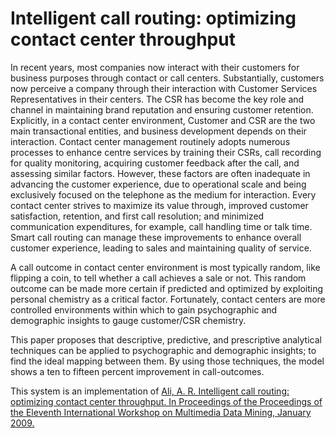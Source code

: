 # Intelligent call routing: optimizing contact center throughput

In recent years, most companies now interact with their customers for business purposes through contact or call centers. Substantially, customers now perceive a company through their interaction with Customer Services Representatives in their centers. The CSR has become the key role and channel in maintaining brand reputation and ensuring customer retention. Explicitly, in a contact center environment, Customer and CSR are the two main transactional entities, and business development depends on their interaction. Contact center management routinely adopts numerous processes to enhance centre services by training their CSRs, call recording for quality monitoring, acquiring customer feedback after the call, and assessing similar factors. However, these factors are often inadequate in advancing the customer experience, due to operational scale and being exclusively focused on the telephone as the medium for interaction. Every contact center strives to maximize its value through, improved customer satisfaction, retention, and first call resolution; and minimized communication expenditures, for example, call handling time or talk time. Smart call routing can manage these improvements to enhance overall customer experience, leading to sales and maintaining quality of service.
 
A call outcome in contact center environment is most typically random, like flipping a coin, to tell whether a call achieves a sale or not. This random outcome can be made more certain if predicted and optimized by exploiting personal chemistry as a critical factor. Fortunately, contact centers are more controlled environments within which to gain psychographic and demographic insights to gauge customer/CSR chemistry.
 
This paper proposes that descriptive, predictive, and prescriptive analytical techniques can be applied to psychographic and demographic insights; to find the ideal mapping between them. By using those techniques, the model shows a ten to fifteen percent improvement in call-outcomes.

This system is an implementation of 
<a href="https://www.researchgate.net/profile/Abbas_Ali18/publication/238041930_Intelligent_call_routing_Optimizing_contact_center_throughput/links/546ef6460cf2b5fc17608c9c/Intelligent-call-routing-Optimizing-contact-center-throughput.pdf">Ali, A. R. Intelligent call routing: optimizing contact center throughput. In Proceedings of the Proceedings of the Eleventh International Workshop on Multimedia Data Mining, January 2009.</a>
